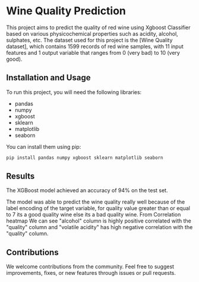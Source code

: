 # Wine Quality Prediction

This project aims to predict the quality of red wine using Xgboost Classifier based on various physicochemical properties such as acidity, alcohol, sulphates, etc. The dataset used for this project is the [Wine Quality dataset], which contains 1599 records of red wine samples, with 11 input features and 1 output variable that ranges from 0 (very bad) to 10 (very good).

## Installation and Usage

To run this project, you will need the following libraries:

- pandas
- numpy
- xgboost
- sklearn
- matplotlib
- seaborn

You can install them using pip:

```bash
pip install pandas numpy xgboost sklearn matplotlib seaborn
```

## Results

The XGBoost model achieved an accuracy of 94% on the test set.

The model was able to predict the wine quality really well because of the label encoding of the target variable, for quality value greater than or equal to 7 its a good quality wine else its a bad quality wine. From Correlation heatmap We can see "alcohol" column is highly positive correlated with the "quality" column and "volatile acidity" has high negative correlation with the "quality" column.

## Contributions

We welcome contributions from the community. Feel free to suggest improvements, fixes, or new features through issues or pull requests.